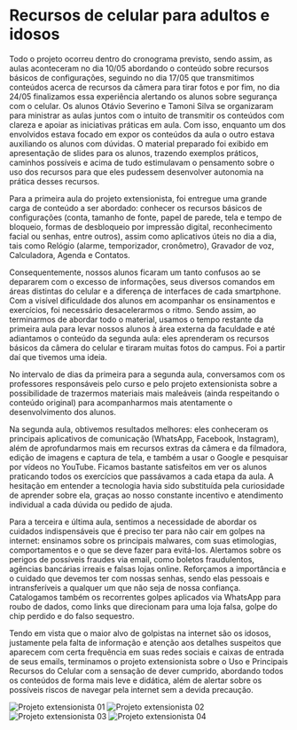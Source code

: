 # Recursos de celular para adultos e idosos

Todo o projeto ocorreu dentro do cronograma previsto, sendo assim, as aulas aconteceram no dia 10/05 abordando o conteúdo sobre recursos básicos de configurações, seguindo no dia 17/05 que transmitimos conteúdos acerca de recursos da câmera para tirar fotos e por fim, no dia 24/05 finalizamos essa experiência alertando os alunos sobre segurança com o celular.
Os alunos Otávio Severino e Tamoni Silva se organizaram para ministrar as aulas juntos com o intuito de transmitir os conteúdos com clareza e apoiar as iniciativas práticas em aula. Com isso, enquanto um dos envolvidos estava focado em expor os conteúdos da aula o outro estava auxiliando os alunos com dúvidas.
O material preparado foi exibido em apresentação de slides para os alunos, trazendo exemplos práticos, caminhos possíveis e acima de tudo estimulavam o pensamento sobre o uso dos recursos para que eles pudessem desenvolver autonomia na prática desses recursos.


Para a primeira aula do projeto extensionista, foi entregue uma grande carga de conteúdo a ser abordado: conhecer os recursos básicos de configurações (conta, tamanho de fonte, papel de parede, tela e tempo de bloqueio, formas de desbloqueio por impressão digital, reconhecimento facial ou senhas, entre outros), assim como aplicativos úteis no dia a dia, tais como Relógio (alarme, temporizador, cronômetro), Gravador de voz, Calculadora, Agenda e Contatos.

Consequentemente, nossos alunos ficaram um tanto confusos ao se depararem com o excesso de informações, seus diversos comandos em áreas distintas do celular e a diferença de interfaces de cada smartphone. Com a visível dificuldade dos alunos em acompanhar os ensinamentos e exercícios, foi necessário desacelerarmos o ritmo. Sendo assim, ao terminarmos de abordar todo o material, usamos o tempo restante da primeira aula para levar nossos alunos à área externa da faculdade e até adiantamos o conteúdo da segunda aula: eles aprenderam os recursos básicos da câmera do celular e tiraram muitas fotos do campus. Foi a partir daí que tivemos uma ideia.

No intervalo de dias da primeira para a segunda aula, conversamos com os professores responsáveis pelo curso e pelo projeto extensionista sobre a possibilidade de trazermos materiais mais maleáveis (ainda respeitando o conteúdo original) para acompanharmos mais atentamente o desenvolvimento dos alunos.

Na segunda aula, obtivemos resultados melhores: eles conheceram os principais aplicativos de comunicação (WhatsApp, Facebook, Instagram), além de aprofundarmos mais em recursos extras da câmera e da filmadora, edição de imagens e captura de tela, e também a usar o Google e pesquisar por vídeos no YouTube. Ficamos bastante satisfeitos em ver os alunos praticando todos os exercícios que passávamos a cada etapa da aula. A hesitação em entender a tecnologia havia sido substituída pela curiosidade de aprender sobre ela, graças ao nosso constante incentivo e atendimento individual a cada dúvida ou pedido de ajuda.

Para a terceira e última aula, sentimos a necessidade de abordar os cuidados indispensáveis que é preciso ter para não cair em golpes na internet: ensinamos sobre os principais malwares, com suas etimologias, comportamentos e o que se deve fazer para evitá-los. Alertamos sobre os perigos de possíveis fraudes via email, como boletos fraudulentos, agências bancárias irreais e falsas lojas online. Reforçamos a importância e o cuidado que devemos ter com nossas senhas, sendo elas pessoais e intransferíveis a qualquer um que não seja de nossa confiança. Catalogamos também os recorrentes golpes aplicados via WhatsApp para roubo de dados, como links que direcionam para uma loja falsa, golpe do chip perdido e do falso sequestro.

Tendo em vista que o maior alvo de golpistas na internet são os idosos, justamente pela falta de informação e atenção aos detalhes suspeitos que aparecem com certa frequência em suas redes sociais e caixas de entrada de seus emails, terminamos o projeto extensionista sobre o Uso e Principais Recursos do Celular com a sensação de dever cumprido, abordando todos os conteúdos de forma mais leve e didática, além de alertar sobre os possíveis riscos de navegar pela internet sem a devida precaução.

![Projeto extensionista 01](https://github.com/ICEI-PUC-Minas-PPC-CC/ppc-cc-2023-1-ment2-noite-inclusaodigital/assets/108482611/2e682d5d-af4f-4dfa-a576-e9e7245c9085)
![Projeto extensionista 02](https://github.com/ICEI-PUC-Minas-PPC-CC/ppc-cc-2023-1-ment2-noite-inclusaodigital/assets/108482611/d9b36202-6bdd-4430-ac87-3d600b2f820b)
![Projeto extensionista 03](https://github.com/ICEI-PUC-Minas-PPC-CC/ppc-cc-2023-1-ment2-noite-inclusaodigital/assets/108482611/c1227403-a27a-45aa-a3dc-2ff1cbf98fb6)
![Projeto extensionista 04](https://github.com/ICEI-PUC-Minas-PPC-CC/ppc-cc-2023-1-ment2-noite-inclusaodigital/assets/108482611/54b337d0-b457-46b1-b3a4-0af047c994b6)


